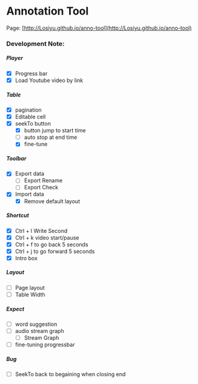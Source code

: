 # Annotation Tool

Page: [http://Losiyu.github.io/anno-tool](http://Losiyu.github.io/anno-tool)


### Development Note:
##### Player
- [x] Progress bar
- [x] Load Youtube video by link
##### Table
- [x] pagination
- [x] Editable cell
- [x] seekTo button
  - [x] button jump to start time
  - [ ] auto stop at end time
  - [x] fine-tune
##### Toolbar
- [x] Export data
  - [ ] Export Rename
  - [ ] Export Check
- [x] Import data
  - [x] Remove default layout
##### Shortcut
- [x] Ctrl + l Write Second
- [x] Ctrl + k video start/pause
- [x] Ctrl + f to go back 5 seconds
- [x] Ctrl + j to go forward 5 seconds
- [x] Intro box
##### Layout
- [ ] Page layout
- [ ] Table Width
##### Expect
- [ ] word suggestion
- [ ] audio stream graph
  - [ ] Stream Graph
- [ ] fine-tuning progressbar
##### Bug
- [ ] SeekTo back to begaining when closing end